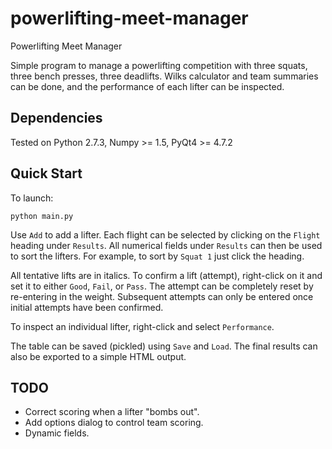 powerlifting-meet-manager
=========================

Powerlifting Meet Manager

Simple program to manage a powerlifting competition with three squats, three bench presses, three deadlifts.
Wilks calculator and team summaries can be done, and the performance of each lifter can be inspected.

Dependencies
------------

Tested on Python 2.7.3, Numpy >= 1.5, PyQt4 >= 4.7.2

Quick Start
-----------

To launch:

    python main.py

Use `Add` to add a lifter.
Each flight can be selected by clicking on the `Flight` heading under `Results`.
All numerical fields under `Results` can then be used to sort the lifters.
For example, to sort by `Squat 1` just click the heading.

All tentative lifts are in italics.
To confirm a lift (attempt), right-click on it and set it to either `Good`, `Fail`, or `Pass`.
The attempt can be completely reset by re-entering in the weight.
Subsequent attempts can only be entered once initial attempts have been confirmed.

To inspect an individual lifter, right-click and select `Performance`.

The table can be saved (pickled) using `Save` and `Load`.
The final results can also be exported to a simple HTML output.

TODO
----

- Correct scoring when a lifter "bombs out".
- Add options dialog to control team scoring.
- Dynamic fields.
